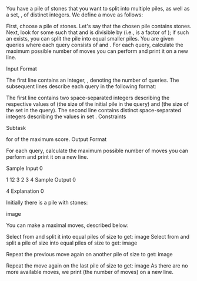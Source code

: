 You have a pile of  stones that you want to split into multiple piles, as well as a set, , of  distinct integers. We define a move as follows:

First, choose a pile of stones. Let's say that the chosen pile contains  stones.
Next, look for some  such that  and  is divisible by  (i.e.,  is a factor of ); if such an  exists, you can split the pile into  equal smaller piles.
You are given  queries where each query consists of  and . For each query, calculate the maximum possible number of moves you can perform and print it on a new line.

Input Format

The first line contains an integer, , denoting the number of queries. The  subsequent lines describe each query in the following format:

The first line contains two space-separated integers describing the respective values of  (the size of the initial pile in the query) and  (the size of the set in the query).
The second line contains  distinct space-separated integers describing the values in set .
Constraints

Subtask

 for  of the maximum score.
Output Format

For each query, calculate the maximum possible number of moves you can perform and print it on a new line.

Sample Input 0

1
12 3
2 3 4
Sample Output 0

4
Explanation 0

Initially there is a pile with  stones:

image

You can make a maximal  moves, described below:

Select  from  and split it into  equal piles of size  to get:
image
Select  from  and split a pile of size  into  equal piles of size  to get:
image

Repeat the previous move again on another pile of size  to get:
image

Repeat the move again on the last pile of size  to get:
image
As there are no more available moves, we print  (the number of moves) on a new line.

